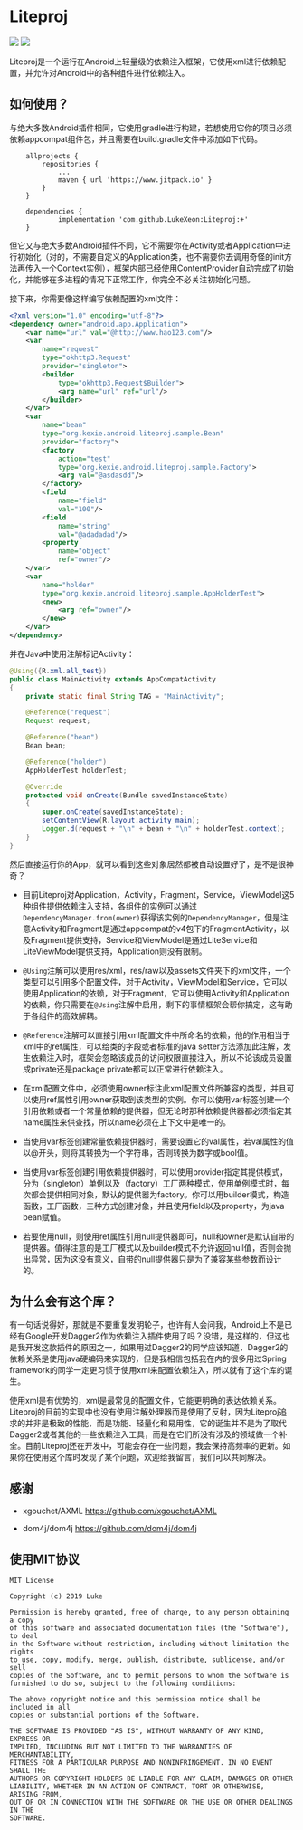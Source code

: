 # Liteproj

![](https://jitpack.io/v/LukeXeon/Liteproj.svg)
[![](https://img.shields.io/badge/license-MIT-FF0080.svg)](https://github.com/LukeXeon/Liteproj/blob/master/LICENSE)

Liteproj是一个运行在Android上轻量级的依赖注入框架，它使用xml进行依赖配置，并允许对Android中的各种组件进行依赖注入。

## 如何使用？

与绝大多数Android插件相同，它使用gradle进行构建，若想使用它你的项目必须依赖appcompat组件包，并且需要在build.gradle文件中添加如下代码。

```
	allprojects {
		repositories {
			...
			maven { url 'https://www.jitpack.io' }
		}
	}

	dependencies {
	        implementation 'com.github.LukeXeon:Liteproj:+'
	}
```

但它又与绝大多数Android插件不同，它不需要你在Activity或者Application中进行初始化（对的，不需要自定义的Application类，也不需要你去调用奇怪的init方法再传入一个Context实例），框架内部已经使用ContentProvider自动完成了初始化，并能够在多进程的情况下正常工作，你完全不必关注初始化问题。

接下来，你需要像这样编写依赖配置的xml文件：

```xml
<?xml version="1.0" encoding="utf-8"?>
<dependency owner="android.app.Application">
    <var name="url" val="@http://www.hao123.com"/>
    <var
        name="request"
        type="okhttp3.Request"
        provider="singleton">
        <builder
            type="okhttp3.Request$Builder">
            <arg name="url" ref="url"/>
        </builder>
    </var>
    <var
        name="bean"
        type="org.kexie.android.liteproj.sample.Bean"
        provider="factory">
        <factory
            action="test"
            type="org.kexie.android.liteproj.sample.Factory">
            <arg val="@asdasdd"/>
        </factory>
        <field
            name="field"
            val="100"/>
        <field
            name="string"
            val="@adadadad"/>
        <property
            name="object"
            ref="owner"/>
    </var>
    <var
        name="holder"
        type="org.kexie.android.liteproj.sample.AppHolderTest">
        <new>
            <arg ref="owner"/>
        </new>
    </var>
</dependency>
```

并在Java中使用注解标记Activity：

```java
@Using({R.xml.all_test})
public class MainActivity extends AppCompatActivity
{
    private static final String TAG = "MainActivity";

    @Reference("request")
    Request request;

    @Reference("bean")
    Bean bean;

    @Reference("holder")
    AppHolderTest holderTest;

    @Override
    protected void onCreate(Bundle savedInstanceState)
    {
        super.onCreate(savedInstanceState);
        setContentView(R.layout.activity_main);
        Logger.d(request + "\n" + bean + "\n" + holderTest.context);
    }
}
```

然后直接运行你的App，就可以看到这些对象居然都被自动设置好了，是不是很神奇？

- 目前Liteproj对Application，Activity，Fragment，Service，ViewModel这5种组件提供依赖注入支持，各组件的实例可以通过`DependencyManager.from(owner)`获得该实例的`DependencyManager`，但是注意Activity和Fragment是通过appcompat的v4包下的FragmentActivity，以及Fragment提供支持，Service和ViewModel是通过LiteService和LiteViewModel提供支持，Application则没有限制。

- `@Using`注解可以使用res/xml，res/raw以及assets文件夹下的xml文件，一个类型可以引用多个配置文件，对于Activity，ViewModel和Service，它可以使用Application的依赖，对于Fragment，它可以使用Activity和Application的依赖，你只需要在`@Using`注解中启用，剩下的事情框架会帮你搞定，这有助于各组件的高效解耦。

- `@Reference`注解可以直接引用xml配置文件中所命名的依赖，他的作用相当于xml中的ref属性，可以给类的字段或者标准的java setter方法添加此注解，发生依赖注入时，框架会忽略该成员的访问权限直接注入，所以不论该成员设置成private还是package private都可以正常进行依赖注入。

- 在xml配置文件中，必须使用owner标注此xml配置文件所兼容的类型，并且可以使用ref属性引用owner获取到该类型的实例。你可以使用var标签创建一个引用依赖或者一个常量依赖的提供器，但无论时那种依赖提供器都必须指定其name属性来供查找，所以name必须在上下文中是唯一的。

- 当使用var标签创建常量依赖提供器时，需要设置它的val属性，若val属性的值以@开头，则将其转换为一个字符串，否则转换为数字或bool值。

- 当使用var标签创建引用依赖提供器时，可以使用provider指定其提供模式，分为（singleton）单例以及（factory）工厂两种模式，使用单例模式时，每次都会提供相同对象，默认的提供器为factory。你可以用builder模式，构造函数，工厂函数，三种方式创建对象，并且使用field以及property，为java bean赋值。

- 若要使用null，则使用ref属性引用null提供器即可，null和owner是默认自带的提供器。值得注意的是工厂模式以及builder模式不允许返回null值，否则会抛出异常，因为这没有意义，自带的null提供器只是为了兼容某些参数而设计的。

## 为什么会有这个库？

有一句话说得好，那就是不要重复发明轮子，也许有人会问我，Android上不是已经有Google开发Dagger2作为依赖注入插件使用了吗？没错，是这样的，但这也是我开发这款插件的原因之一，如果用过Dagger2的同学应该知道，Dagger2的依赖关系是使用java硬编码来实现的，但是我相信包括我在内的很多用过Spring framework的同学一定更习惯于使用xml来配置依赖注入，所以就有了这个库的诞生。

使用xml是有优势的，xml是最常见的配置文件，它能更明确的表达依赖关系。Liteproj的目前的实现中也没有使用注解处理器而是使用了反射，因为Liteproj追求的并非是极致的性能，而是功能、轻量化和易用性，它的诞生并不是为了取代Dagger2或者其他的一些依赖注入工具，而是在它们所没有涉及的领域做一个补全。目前Liteproj还在开发中，可能会存在一些问题，我会保持高频率的更新。如果你在使用这个库时发现了某个问题，欢迎给我留言，我们可以共同解决。

## 感谢

- xgouchet/AXML https://github.com/xgouchet/AXML

- dom4j/dom4j https://github.com/dom4j/dom4j

## 使用MIT协议

```
MIT License

Copyright (c) 2019 Luke

Permission is hereby granted, free of charge, to any person obtaining a copy
of this software and associated documentation files (the "Software"), to deal
in the Software without restriction, including without limitation the rights
to use, copy, modify, merge, publish, distribute, sublicense, and/or sell
copies of the Software, and to permit persons to whom the Software is
furnished to do so, subject to the following conditions:

The above copyright notice and this permission notice shall be included in all
copies or substantial portions of the Software.

THE SOFTWARE IS PROVIDED "AS IS", WITHOUT WARRANTY OF ANY KIND, EXPRESS OR
IMPLIED, INCLUDING BUT NOT LIMITED TO THE WARRANTIES OF MERCHANTABILITY,
FITNESS FOR A PARTICULAR PURPOSE AND NONINFRINGEMENT. IN NO EVENT SHALL THE
AUTHORS OR COPYRIGHT HOLDERS BE LIABLE FOR ANY CLAIM, DAMAGES OR OTHER
LIABILITY, WHETHER IN AN ACTION OF CONTRACT, TORT OR OTHERWISE, ARISING FROM,
OUT OF OR IN CONNECTION WITH THE SOFTWARE OR THE USE OR OTHER DEALINGS IN THE
SOFTWARE.
```
